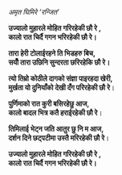  


*अमृत घिमिरे ‘रन्जित’* 


**उज्यालो मुहारले मोहित गरिरहेकी छौ रे ,**  
**कालो रात चिर्दै गगन भरिरहेकी छौ रे।**


**तारा हेरी टोलाईरहने ति भिडहरु बिच,**  
**सयौँ तारा उछिनि सुन्दरता छरिरहेकि छौ रे।**


**त्यो तिम्रो कोठीले दागको संज्ञा पाइरहदा खेरी,  
मुर्खता यो दुनियाँको देखी दँग परिरहेकी छौ रे**।


**पुर्णिमाको रात कुरी बसिरहेछु आज,  
कालो बादल भित्र कतै हराईरहेकी छौ रे**।


**तिमिलाई भेट्न जति आतुर छु नि म आज,  
दर्शन दिने छट्पटीमा उस्तै मरिरहेकी छौ रे**।


**उज्यालो मुहारले मोहित गरिरहेकी छौ रे ,**  
**कालो रात चिर्दै गगन भरिरहेकी छौ रे।**


 

